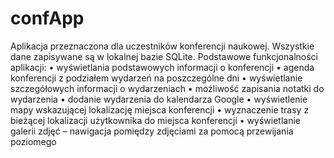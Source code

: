 # confApp
Aplikacja przeznaczona dla uczestników konferencji naukowej. Wszystkie dane zapisywane są 
w lokalnej bazie SQLite.
Podstawowe funkcjonalności aplikacji:
•	wyświetlania podstawowych informacji o konferencji
•	agenda konferencji z podziałem wydarzeń na poszczególne dni
•	wyświetlanie szczegółowych informacji o wydarzeniach
•	możliwość zapisania notatki do wydarzenia
•	dodanie wydarzenia do kalendarza Google
•	wyświetlenie mapy wskazującej lokalizację miejsca konferencji
•	wyznaczenie trasy z bieżącej lokalizacji użytkownika do miejsca konferencji
•	wyświetlanie galerii zdjęć – nawigacja pomiędzy zdjęciami za pomocą przewijania poziomego
